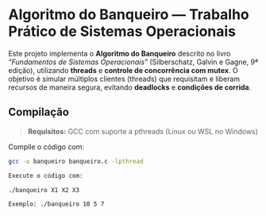 # Algoritmo do Banqueiro — Trabalho Prático de Sistemas Operacionais

Este projeto implementa o **Algoritmo do Banqueiro** descrito no livro _"Fundamentos de Sistemas Operacionais"_ (Silberschatz, Galvin e Gagne, 9ª edição), utilizando **threads** e **controle de concorrência com mutex**. O objetivo é simular múltiplos clientes (threads) que requisitam e liberam recursos de maneira segura, evitando **deadlocks** e **condições de corrida**.

## Compilação

> **Requisitos:** GCC com suporte a pthreads (Linux ou WSL no Windows)

Compile o código com:

```bash
gcc -o banqueiro banqueiro.c -lpthread

Execute o código com:

./banqueiro X1 X2 X3

Exemplo: ./banqueiro 10 5 7
